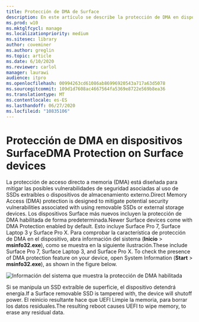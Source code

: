 ```yaml
---
title: Protección de DMA de Surface
description: En este artículo se describe la protección de DMA en dispositivos de superficie compatibles
ms.prod: w10
ms.mktglfcycl: manage
ms.localizationpriority: medium
ms.sitesec: library
author: coveminer
ms.author: greglin
ms.topic: article
ms.date: 6/10/2020
ms.reviewer: carlol
manager: laurawi
audience: itpro
ms.openlocfilehash: 00994263cd61086ab86996920543a717a63d5078
ms.sourcegitcommit: 109d1d7608ac4667564fa5369e8722e569b8ea36
ms.translationtype: MT
ms.contentlocale: es-ES
ms.lasthandoff: 06/27/2020
ms.locfileid: "10835106"
---
```

# <span data-ttu-id="c25d8-103">Protección de DMA en dispositivos Surface</span><span class="sxs-lookup"><span data-stu-id="c25d8-103">DMA Protection on Surface devices</span></span>

<span data-ttu-id="c25d8-104">La protección de acceso directo a memoria (DMA) está diseñada para mitigar las posibles vulnerabilidades de seguridad asociadas al uso de SSDs extraíbles o dispositivos de almacenamiento externo.</span><span class="sxs-lookup"><span data-stu-id="c25d8-104">Direct Memory Access (DMA) protection is designed to mitigate potential security vulnerabilities associated with using removable SSDs or external storage devices.</span></span> <span data-ttu-id="c25d8-105">Los dispositivos Surface más nuevos incluyen la protección de DMA habilitada de forma predeterminada.</span><span class="sxs-lookup"><span data-stu-id="c25d8-105">Newer Surface devices come with DMA Protection enabled by default.</span></span> <span data-ttu-id="c25d8-106">Esto incluye Surface Pro 7, Surface Laptop 3 y Surface Pro X.  Para comprobar la característica de protección de DMA en el dispositivo, abra información del sistema (**Inicio**  >  **msinfo32.exe**), como se muestra en la siguiente ilustración.</span><span class="sxs-lookup"><span data-stu-id="c25d8-106">These include Surface Pro 7, Surface Laptop 3, and Surface Pro X.  To check the presence of DMA protection feature on your device, open System Information (**Start** > **msinfo32.exe**), as shown in the figure below.</span></span>

![Información del sistema que muestra la protección de DMA habilitada](images/systeminfodma.png)

<span data-ttu-id="c25d8-108">Si se manipula un SSD extraíble de superficie, el dispositivo detendrá energía.</span><span class="sxs-lookup"><span data-stu-id="c25d8-108">If a Surface removable SSD is tampered with, the device will shutoff power.</span></span> <span data-ttu-id="c25d8-109">El reinicio resultante hace que UEFI Limpie la memoria, para borrar los datos residuales.</span><span class="sxs-lookup"><span data-stu-id="c25d8-109">The resulting reboot causes UEFI to wipe memory, to erase any residual data.</span></span>
